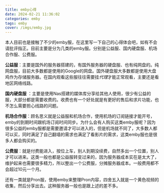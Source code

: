 ```yaml
---
title: emby心得
date: 2024-02-21 11:36:02
categories: emby
tags: emby
cover: /imgs/emby.jpg
---
```


本人目前也是接触了不少的emby服，在这里写一下自己的心得体会吧，如有不会请批评指正。目前主要是分为几类的emby服。分别是公益服、国内硬盘服、机场合作服、公费服。

**公益服**：主要是国外的服务器搭建的，有国外服务器的硬盘服、也有纯网盘的。纯网盘服，目前大多数都是使用的Google的网盘。国外硬盘服大多数都是使用大盘鸡作为存储服务器。在国内观看这些服往往需要挂*代理*才能正常观看，主要还是看地区网络线路。

**国内硬盘服** ：主要是使用Nas搭建的媒体库分享给其他人使用，很少有公益的服，大部分都是需要收费的。收费也有一个好处就是有更好的售后和求片功能，也不怎么需要担心线路的问题。

**机场合作服**：顾名思义就是公益服和机场合作，使用机场的订阅链接才能开号，emby的到期时间跟机场订阅时间同步。为什么会有人购买这类emby服呢？因为很多公益的emby服都是需要邀请才可以进入的，但是机场就不同了，大多数人都可以买，同时满足了自己翻墙的需求也满足了看影片的需求，这类emby服也是很多人都会购买的。

**公费服**：就是付费能进入，按位上车，别人到期没续费，自然多出一个位置，别人才可以进来。这类一般也都是公益服转变过来的，因为服务器成本实在是太大了，维护起来也需要很多精力，所以整出一个公费服，分摊服务器成本。一般费用都不会超过10元一个月。

还有一类就是Pron服，使用emby来整理Pron内容，四舍五入就是一个黄色视频的收集，然后分享出去。这种服务器一般也是跟上述的差不多。

